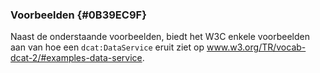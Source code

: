 ### Voorbeelden {#0B39EC9F}
Naast de onderstaande voorbeelden, biedt het W3C enkele voorbeelden aan van hoe een <code>dcat:DataService</code> eruit ziet op <a href='https://www.w3.org/TR/vocab-dcat-2/' target='_blank'>www.w3.org/TR/vocab-dcat-2/#examples-data-service</a>.
<section data-include-format='markdown' data-include='084-Minimale_set_van_eigenschappen.md'></section>
<section data-include-format='markdown' data-include='085-Een_DataService_die_Datasets_ontsluit.md'></section>
